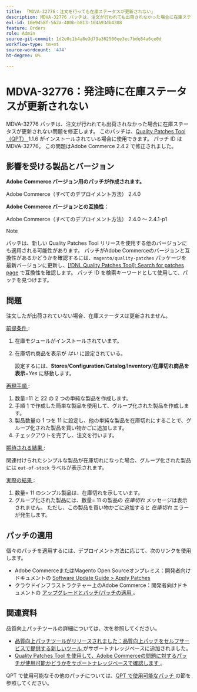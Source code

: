 ```yaml
---
title: 「MDVA-32776：注文を行っても在庫ステータスが更新されない」
description: MDVA-32776 パッチは、注文が行われても出荷されなかった場合に在庫ステータスが更新されない問題を修正します。 このパッチは、[Quality Patches Tool （QPT） ] （https://devdocs.magento.com/guides/v2.4/comp-mgr/patching.html#mqp） 1.1.6 がインストールされている場合に利用できます。 パッチ ID は MDVA-32776。 この問題はAdobe Commerce 2.4.2 で修正されました。
exl-id: 10e9458f-562a-480b-b813-104a93db4308
feature: Orders
role: Admin
source-git-commit: 1d2e0c1b4a8e3d79a362500ee3ec7bde84a6ce0d
workflow-type: tm+mt
source-wordcount: '474'
ht-degree: 0%

---
```


# MDVA-32776：発注時に在庫ステータスが更新されない

MDVA-32776 パッチは、注文が行われても出荷されなかった場合に在庫ステータスが更新されない問題を修正します。 このパッチは、[Quality Patches Tool （QPT） ](https://devdocs.magento.com/guides/v2.4/comp-mgr/patching.html#mqp)1.1.6 がインストールされている場合に使用できます。 パッチ ID は MDVA-32776。 この問題はAdobe Commerce 2.4.2 で修正されました。

## 影響を受ける製品とバージョン

**Adobe Commerce バージョン用のパッチが作成されます。**

Adobe Commerce（すべてのデプロイメント方法） 2.4.0

**Adobe Commerce バージョンとの互換性：**

Adobe Commerce（すべてのデプロイメント方法） 2.4.0 ～ 2.4.1-p1

>[!NOTE]
>
>パッチは、新しい Quality Patches Tool リリースを使用する他のバージョンにも適用される可能性があります。 パッチがAdobe Commerceのバージョンと互換性があるかどうかを確認するには、`magento/quality-patches` パッケージを最新バージョンに更新し、[[!DNL Quality Patches Tool]: Search for patches page](https://devdocs.magento.com/quality-patches/tool.html#patch-grid) で互換性を確認します。 パッチ ID を検索キーワードとして使用して、パッチを見つけます。

## 問題

注文したが出荷されていない場合、在庫ステータスは更新されません。

<u> 前提条件 </u>:

1. 在庫モジュールがインストールされています。
1. 在庫切れ商品を表示が *はい* に設定されている。

   設定するには、**Stores**/**Configuration**/**Catalog**/**Inventory**/**在庫切れ商品を表示**=*Yes* に移動します。

<u> 再現手順 </u>:

1. 数量=11 と 22 の 2 つの単純な製品を作成します。
1. 手順 1 で作成した簡単な製品を使用して、グループ化された製品を作成します。
1. 製品数量の 1 つを 11 に設定し、他の単純な製品を在庫切れにすることで、グループ化された製品を買い物かごに追加します。
1. チェックアウトを完了し、注文を行います。

<u> 期待される結果 </u>:

関連付けられたシンプルな製品が在庫切れになった場合、グループ化された製品には `out-of-stock` ラベルが表示されます。

<u> 実際の結果 </u>:

1. 数量= 11 のシンプル製品は、在庫切れを示しています。
1. グループ化された製品には、数量= 11 の製品の *在庫切れ* メッセージは表示されません。 ただし、この製品を買い物かごに追加すると *在庫切れ* エラーが発生します。

## パッチの適用

個々のパッチを適用するには、デプロイメント方法に応じて、次のリンクを使用します。

* Adobe CommerceまたはMagento Open Sourceオンプレミス：開発者向けドキュメントの [Software Update Guide > Apply Patches](https://devdocs.magento.com/guides/v2.4/comp-mgr/patching/mqp.html)
* クラウドインフラストラクチャー上のAdobe Commerce：開発者向けドキュメントの [ アップグレードとパッチ/パッチの適用 ](https://devdocs.magento.com/cloud/project/project-patch.html)。

## 関連資料

品質向上パッチツールの詳細については、次を参照してください。

* [ 品質向上パッチツールがリリースされました：品質向上パッチをセルフサービスで提供する新しいツール ](/help/announcements/adobe-commerce-announcements/magento-quality-patches-released-new-tool-to-self-serve-quality-patches.md) がサポートナレッジベースに追加されました。
* [Quality Patches Tool を使用して、Adobe Commerceの問題に対するパッチが使用可能かどうかをサポートナレッジベースで確認します ](/help/support-tools/patches-available-in-qpt-tool/check-patch-for-magento-issue-with-magento-quality-patches.md)。

QPT で使用可能なその他のパッチについては、[QPT で使用可能なパッチ ](https://support.magento.com/hc/en-us/sections/360010506631-Patches-available-in-QPT-tool-) の節を参照してください。
